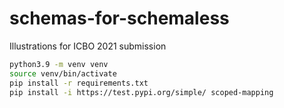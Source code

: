 # schemas-for-schemaless
Illustrations for ICBO 2021 submission

```Bash
python3.9 -m venv venv                                
source venv/bin/activate
pip install -r requirements.txt
pip install -i https://test.pypi.org/simple/ scoped-mapping
```
